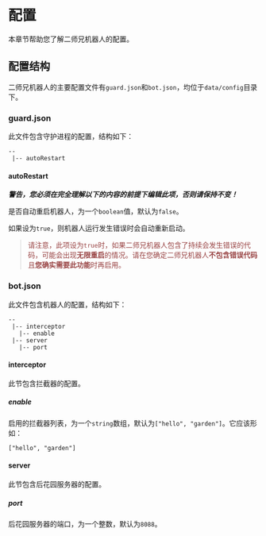 # 配置

本章节帮助您了解二师兄机器人的配置。

## 配置结构

二师兄机器人的主要配置文件有`guard.json`和`bot.json`，均位于`data/config`目录下。

### guard.json

此文件包含守护进程的配置，结构如下：

```
--
 |-- autoRestart
```

#### autoRestart

***警告，您必须在完全理解以下的内容的前提下编辑此项，否则请保持不变！***

是否自动重启机器人，为一个`boolean`值，默认为`false`。

如果设为`true`，则机器人运行发生错误时会自动重新启动。


> <font color="#994444">请注意，此项设为`true`时，如果二师兄机器人包含了持续会发生错误的代码，可能会出现**无限重启**的情况。请在您确定二师兄机器人**不包含错误代码**且**您确实需要此功能**时再启用。</font>

### bot.json

此文件包含机器人的配置，结构如下：

```
--
 |-- interceptor
   |-- enable
 |-- server
   |-- port
```

#### interceptor

此节包含拦截器的配置。

##### enable

启用的拦截器列表，为一个`string`数组，默认为`["hello", "garden"]`。它应该形如：

```
["hello", "garden"]
```

#### server

此节包含后花园服务器的配置。

##### port

后花园服务器的端口，为一个整数，默认为`8088`。
